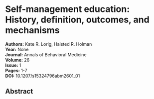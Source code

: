 # Self-management education: History, definition, outcomes, and mechanisms

**Authors:** Kate R. Lorig, Halsted R. Holman  
**Year:** None  
**Journal:** Annals of Behavioral Medicine  
**Volume:** 26  
**Issue:** 1  
**Pages:** 1-7  
**DOI:** 10.1207/s15324796abm2601_01  

## Abstract


